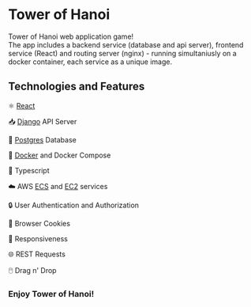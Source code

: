 # Tower of Hanoi
Tower of Hanoi web application game!\
The app includes a backend service (database and api server), frontend service (React) and routing server (nginx) - running simultaniusly on a docker container, each service as a unique image.

## Technologies and Features

⚛️ [React](https://reactjs.org/)

📥 [Django](https://www.djangoproject.com/) API Server

🔎 [Postgres](https://www.postgresql.org/) Database

🐳 [Docker](https://www.docker.com/) and Docker Compose

📝 Typescript

☁️ AWS [ECS](https://aws.amazon.com/ecs/) and [EC2](https://aws.amazon.com/ec2/) services

🔒 User Authentication and Authorization

🍪 Browser Cookies

📱 Responsiveness

🌐 REST Requests

🖱️ Drag n' Drop



### Enjoy Tower of Hanoi!
